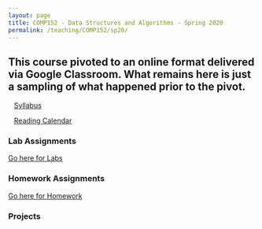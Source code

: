 ```yaml
---
layout: page
title: COMP152 - Data Structures and Algorithms - Spring 2020
permalink: /teaching/COMP152/sp20/
---
```


## This course pivoted to an online format delivered via Google Classroom. What remains here is just a sampling of what happened prior to the pivot.


&nbsp;&nbsp;&nbsp;[Syllabus](/teaching/COMP152/sp20/comp152-syllabus.pdf)

&nbsp;&nbsp;&nbsp;[Reading Calendar](/teaching/COMP152/sp20/reading/)


### Lab Assignments

[Go here for Labs](/teaching/COMP152/sp20/labs/)

### Homework Assignments

[Go here for Homework](/teaching/COMP152/sp20/homework/)

### Projects
